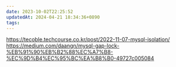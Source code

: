 ```yaml
---
date: 2023-10-02T22:25:52
updatedAt: 2024-04-21 18:34:36+0890
tags: 
---
```

https://tecoble.techcourse.co.kr/post/2022-11-07-mysql-isolation/
https://medium.com/daangn/mysql-gap-lock-%EB%91%90%EB%B2%88%EC%A7%B8-%EC%9D%B4%EC%95%BC%EA%B8%B0-49727c005084